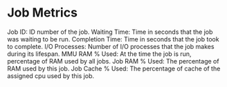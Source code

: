 # Job Metrics
Job ID: ID number of the job.
Waiting Time: Time in seconds that the job was waiting to be run.
Completion Time: Time in seconds that the job took to complete.
I/O Processes: Number of I/O processes that the job makes during its lifespan.
MMU RAM % Used: At the time the job is run, percentage of RAM used by all jobs.
Job RAM % Used: The percentage of RAM used by this job.
Job Cache % Used: The percentage of cache of the assigned cpu used by this job.

